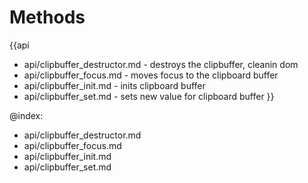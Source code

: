 Methods
=======

{{api
- api/clipbuffer_destructor.md - destroys the clipbuffer, cleanin dom
- api/clipbuffer_focus.md - moves focus to the clipboard buffer
- api/clipbuffer_init.md - inits clipboard buffer
- api/clipbuffer_set.md - sets new value for clipboard buffer
}}

@index:
- api/clipbuffer_destructor.md
- api/clipbuffer_focus.md
- api/clipbuffer_init.md
- api/clipbuffer_set.md


